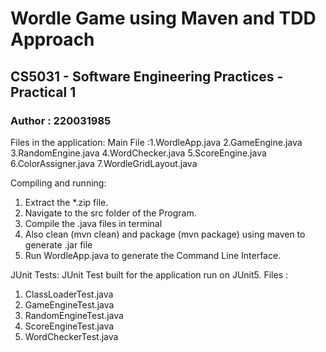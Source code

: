# Wordle Game using Maven and TDD Approach

## CS5031 - Software Engineering Practices  - Practical 1

### Author : 220031985

Files in the application: 
 Main File :1.WordleApp.java
            2.GameEngine.java 
            3.RandomEngine.java
            4.WordChecker.java
            5.ScoreEngine.java 
            6.ColorAssigner.java
            7.WordleGridLayout.java 

Compiling and running:

1) Extract the *.zip file.
2) Navigate to the src folder of the Program.
3) Compile the .java files in terminal 
4) Also clean (mvn clean) and package (mvn package) using maven to generate .jar file
5) Run WordleApp.java to generate the Command Line Interface.

JUnit Tests: JUnit Test built for the application run on JUnit5.
Files : 
1) ClassLoaderTest.java
2) GameEngineTest.java
3) RandomEngineTest.java
4) ScoreEngineTest.java
5) WordCheckerTest.java 
